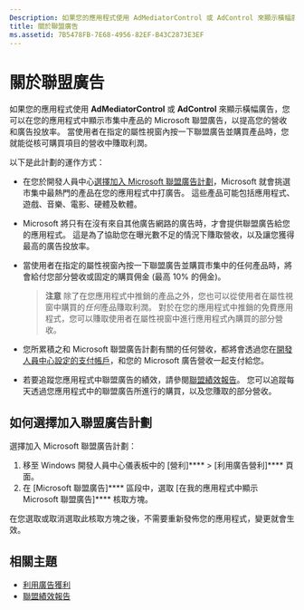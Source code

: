 ```yaml
---
Description: 如果您的應用程式使用 AdMediatorControl 或 AdControl 來顯示橫幅廣告，您可以在您的應用程式中顯示 Microsoft 加盟廣告，以提高您的廣告投放率和營收。
title: 關於聯盟廣告
ms.assetid: 7B5478FB-7E68-4956-82EF-B43C2873E3EF
---
```


# 關於聯盟廣告

如果您的應用程式使用 **AdMediatorControl** 或 **AdControl** 來顯示橫幅廣告，您可以在您的應用程式中顯示市集中產品的 Microsoft 聯盟廣告，以提高您的營收和廣告投放率。 當使用者在指定的屬性視窗內按一下聯盟廣告並購買產品時，您就能從核可購買項目的營收中賺取利潤。

以下是此計劃的運作方式：

* 在您於開發人員中心[選擇加入 Microsoft 聯盟廣告計劃](#how-to-opt-in-to-affiliate-ads)，Microsoft 就會挑選市集中最熱門的產品在您的應用程式中打廣告。 這些產品可能包括應用程式、遊戲、音樂、電影、硬體及軟體。
* Microsoft 將只有在沒有來自其他廣告網路的廣告時，才會提供聯盟廣告給您的應用程式。 這是為了協助您在曝光數不足的情況下賺取營收，以及讓您獲得最高的廣告投放率。
* 當使用者在指定的屬性視窗內按一下聯盟廣告並購買市集中的任何產品時，將會給付您部分營收或固定的購買佣金 (最高 10% 的佣金)。 

    > **注意** 除了在您應用程式中推銷的產品之外，您也可以從使用者在屬性視窗中購買的*任何*產品賺取利潤。 對於在您的應用程式中推銷的免費應用程式，您可以賺取使用者在屬性視窗中進行應用程式內購買的部分營收。

* 您所累積之和 Microsoft 聯盟廣告計劃有關的任何營收，都將會透過您在[開發人員中心設定的支付帳戶](setting-up-your-payout-account-and-tax-forms.md)，和您的 Microsoft 廣告營收一起支付給您。
* 若要追蹤您應用程式中聯盟廣告的績效，請參閱[聯盟績效報告](affiliates-performance-report.md)。 您可以追蹤每天透過您應用程式中的聯盟廣告所進行的購買，以及您賺取的部分營收。  


## 如何選擇加入聯盟廣告計劃

選擇加入 Microsoft 聯盟廣告計劃：

1. 移至 Windows 開發人員中心儀表板中的 [營利]**** > [利用廣告營利]**** 頁面。
2. 在 [Microsoft 聯盟廣告]**** 區段中，選取 [在我的應用程式中顯示 Microsoft 聯盟廣告]**** 核取方塊。

在您選取或取消選取此核取方塊之後，不需要重新發佈您的應用程式，變更就會生效。


## 相關主題


* [利用廣告獲利](monetize-with-ads.md)
* [聯盟績效報告](affiliates-performance-report.md)


<!--HONumber=Mar16_HO5-->


